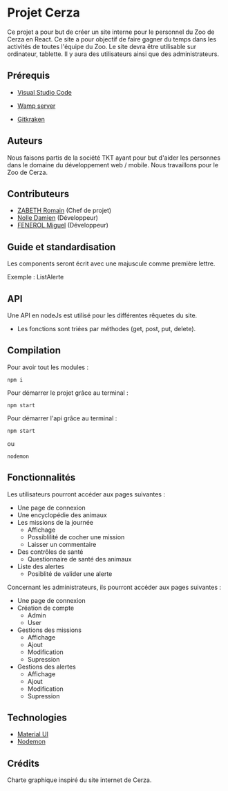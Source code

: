# Projet Cerza

Ce projet a pour but de créer un site interne pour le personnel du Zoo de Cerza en React. Ce site a pour objectif de faire gagner du temps dans les activités de toutes l'équipe du Zoo. Le site devra être utilisable sur ordinateur, tablette. Il y aura des utilisateurs ainsi que des administrateurs.

## Prérequis

- [Visual Studio Code](https://code.visualstudio.com)

- [Wamp server](https://www.wampserver.com)

- [Gitkraken](https://www.gitkraken.com)

## Auteurs

Nous faisons partis de la société TKT ayant pour but d'aider les personnes dans le domaine du développement web / mobile. Nous travaillons pour le Zoo de Cerza.

## Contributeurs

- [ZABETH Romain](https://github.com/Zabesu28) (Chef de projet)
- [Nolle Damien](https://github.com/DNOLLE27) (Développeur)
- [FENEROL Miguel](https://github.com/Migou27) (Développeur)

## Guide et standardisation

Les components seront écrit avec une majuscule comme première lettre.

Exemple : ListAlerte

## API

Une API en nodeJs est utilisé pour les différentes rêquetes du site.
- Les fonctions sont triées par méthodes (get, post, put, delete).

## Compilation 

Pour avoir tout les modules :

```http
npm i
```
Pour démarrer le projet grâce au terminal :

```http
npm start
```

Pour démarrer l'api grâce au terminal :

```http
npm start
```
ou

```http
nodemon
```


## Fonctionnalités 

Les utilisateurs pourront accéder aux pages suivantes :

- Une page de connexion
- Une encyclopédie des animaux
- Les missions de la journée
    - Affichage
    - Possiblilité de cocher une mission
    - Laisser un commentaire
- Des contrôles de santé 
    - Questionnaire de santé des animaux
- Liste des alertes
    - Posiblité de valider une alerte 

Concernant les administrateurs, ils pourront accéder aux pages suivantes :

- Une page de connexion
- Création de compte
    - Admin
    - User
- Gestions des missions
    - Affichage
    - Ajout
    - Modification
    - Supression
- Gestions des alertes
    - Affichage
    - Ajout
    - Modification
    - Supression

## Technologies

- [Material UI](https://mui.com)
- [Nodemon](https://www.npmjs.com/package/nodemon)

## Crédits

Charte graphique inspiré du site internet de Cerza.